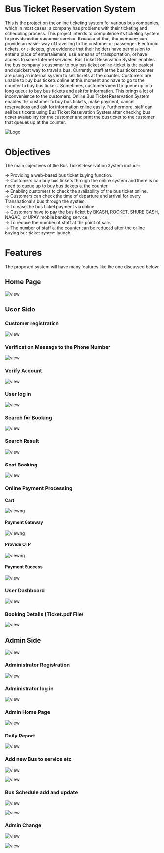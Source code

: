 
# Bus Ticket Reservation System

This is the project on the online ticketing system for various bus companies, which in most cases; a company has problems with their ticketing and scheduling process. This project intends to computerise its ticketing system to provide better customer service. Because of that, the company can provide an easier way of travelling to the customer or passenger. Electronic tickets, or e-tickets, give evidence that their holders have permission to enter a place of entertainment, use a means of transportation, or have access to some Internet services. Bus Ticket Reservation System enables the bus company's customer to buy bus ticket online-ticket is the easiest and quickest way to travel a bus. Currently, staff at the bus ticket counter are using an internal system to sell tickets at the counter. Customers are unable to buy bus tickets online at this moment and have to go to the counter to buy bus tickets. Sometimes, customers need to queue up in a long queue to buy bus tickets and ask for information. This brings a lot of inconvenience to the customers. 
Online Bus Ticket Reservation System enables the customer to buy bus tickets, make payment, cancel reservations and ask for information online easily. Furthermore, staff can sell bus tickets using Bus Ticket Reservation System after checking bus ticket availability for the customer and print the bus ticket to the customer that queues up at the counter.

![Logo](images/0logo.png)

# Objectives

The main objectives of the Bus Ticket Reservation System include: <br>

-> Providing a web-based bus ticket buying function. <br>
-> Customers can buy bus tickets through the online system and there is no need to queue up to buy bus tickets at the counter. <br>
-> Enabling customers to check the availability of the bus ticket online.  <br>
-> Customers   can check the time of departure and arrival for every Transnational’s bus through the system. <br>
-> To ease the bus ticket payment via online.  <br>
-> Customers have to pay the bus ticket by BKASH, ROCKET, SHURE CASH, NAGAD, or UPAY mobile banking service. <br>
-> To reduce the number of staff at the point of sale.  <br>
-> The number of staff at the counter can be reduced after the online buying bus ticket system launch. <br>

# Features
The proposed system will have many features like the one discussed below:

## Home Page
![view](images/1.png)

## User Side

### Customer registration 
![view](images/2signup.png)

### Verification Message to the Phone Number
![view](images/0verify.png)

### Verify Account
![view](images/3verify.png)

### User log in
![view](images/4signin.png)

### Search for Booking 
![view](images/5search.png)

### Search Result
![view](images/6result.png)

### Seat Booking
![view](images/7seat.png)

### Online Payment Processing

#### Cart
![view](images/8cart.png)ng

#### Payment Gateway
![view](images/9payment.png)ng

#### Provide OTP
![view](images/10otp.png)ng

#### Payment Success
![view](images/11success.png)

### User Dashboard
![view](images/12dashboard.png)

### Booking Details (Ticket.pdf File)
![view](images/13ticket.png)


## Admin Side
![view](images/1.png)

### Administrator Registration
![view](images/20signup.png)

### Administrator log in 
![view](images/21signin.png)

### Admin Home Page
![view](images/22home.png)

### Daily Report
![view](images/23report.png)

### Add new Bus to service etc
![view](images/24add.png)


![view](images/25add.png)

### Bus Schedule add and update
![view](images/26schedule.png)

![view](images/27schedule.png)

### Admin Change 
![view](images/28admin.png)

![view](images/29admin.png)


